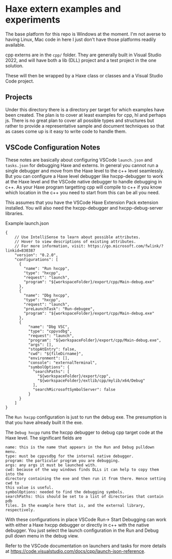 # Haxe extern examples and experiments

The base platform for this repo is Windows at the moment. I'm not averse to
having Linux, Mac code in here I just don't have those platforms readily 
available.

cpp externs are in the `cpp/` folder. They are generally built in Visual
Studio 2022, and will have both a lib (DLL) project and a test project in the
one solution.

These will then be wrapped by a Haxe class or classes and a Visual Studio Code
project.

## Projects

Under this directory there is a directory per target for which examples have
been created. The plan is to cover at least examples for cpp, hl and perhaps js.
There is no great plan to cover all possible types and structures but rather
to provide a representative sample and document techniques so that as cases
come up is it easy to write code to handle them.

## VSCode Configuration Notes

These notes are basically about configuring VSCode `launch.json` and
`tasks.json` for debugging Haxe and externs. In general you cannot run a
single debugger and move from the Haxe level to the c++ level seamlessly. But
you can configure a Haxe level debugger like hxcpp-debugger to work at the
Haxe level and the VSCode native debugger to handle debugging in c++. As your
Haxe program targetting cpp will compile to c++ if you know which location
in the c++ you need to start from this can be all you need.

This assumes that you have the VSCode Haxe Extension Pack extension installed.
You will also need the hxcpp-debugger and hxcpp-debug-server libraries.

Example launch.json
```
{
    // Use IntelliSense to learn about possible attributes.
    // Hover to view descriptions of existing attributes.
    // For more information, visit: https://go.microsoft.com/fwlink/?linkid=830387
    "version": "0.2.0",
    "configurations": [
      {
        "name": "Run hxcpp",
        "type": "hxcpp",
        "request": "launch",
        "program": "${workspaceFolder}/export/cpp/Main-debug.exe"
      },
      {
        "name": "Dbg hxcpp",
        "type": "hxcpp",
        "request": "launch",
        "preLaunchTask": "Run-debugee",
        "program": "${workspaceFolder}/export/cpp/Main-debug.exe"
      },
      {
          "name": "Dbg VSC",
          "type": "cppvsdbg",
          "request": "launch",
          "program": "${workspaceFolder}/export/cpp/Main-debug.exe",
          "args": [],
          "stopAtEntry": false,
          "cwd": "${fileDirname}",
          "environment": [],
          "console": "externalTerminal",
          "symbolOptions": {
            "searchPaths": [
              "${workspaceFolder}/export/cpp",
              "${workspaceFolder}/extlib/cpp/mylib/x64/Debug"
            ],
            "searchMicrosoftSymbolServer": false
          }
      }
    ]
}
```

The `Run hxcpp` configuration is just to run the debug exe. The presumption
is that you have already built it the exe.

The `Debug hxcpp` runs the hxcpp debugger to debug cpp target code at the 
Haxe level. The significant fields are

```
name: this is the name that appears in the Run and Debug pulldown menu.
type: must be cppvsdbg for the internal native debugger.
program: the particular program you are debugging.
args: any args it must be launched with.
cwd: because of the way windows finds DLLs it can help to copy them into the 
directory containing the exe and then run it from there. Hence setting cwd to
this value is useful.
symbolOptions: needed to find the debugging symbols.
searchPaths: this should be set to a list of directories that contain pdb
files. In the example here that is, and the external library, respectively.
```

With these configurations in place VSCode Run-> Start Debugging can work with
either a Haxe hxcpp debugger or directly in c++ with the native debugger. You
just select the launch configuration in the Run and Debug pull down menu in
the debug view.

Refer to the VSCode documentation on launchers and tasks for more details at
https://code.visualstudio.com/docs/cpp/launch-json-reference.
